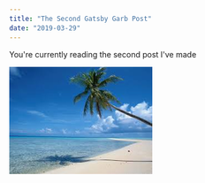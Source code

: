 ```yaml
---
title: "The Second Gatsby Garb Post"
date: "2019-03-29"
---
```


You're currently reading the second  post I've made

![Tranquil Beach](tranquil-beach.jpg)